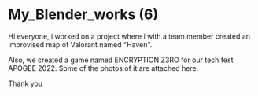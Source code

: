 # My_Blender_works (6)
Hi everyone, i worked on a project where i with a team member 
created an improvised map of Valorant named "Haven".

Also, we created a game named ENCRYPTION Z3RO for our tech fest APOGEE 2022.
Some of the photos of it are attached here.

Thank you
